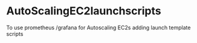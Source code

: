 # AutoScalingEC2launchscripts
To use prometheus /grafana for Autoscaling EC2s adding launch template scripts
